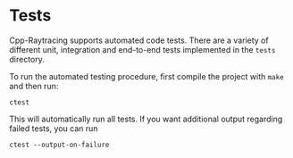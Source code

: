 # Tests
Cpp-Raytracing supports automated code tests. There are a variety of different unit, integration and end-to-end tests implemented in the `tests` directory.

To run the automated testing procedure, first compile the project with `make` and then run:
```
ctest
```
This will automatically run all tests. If you want additional output regarding failed tests, you can run
```
ctest --output-on-failure
```